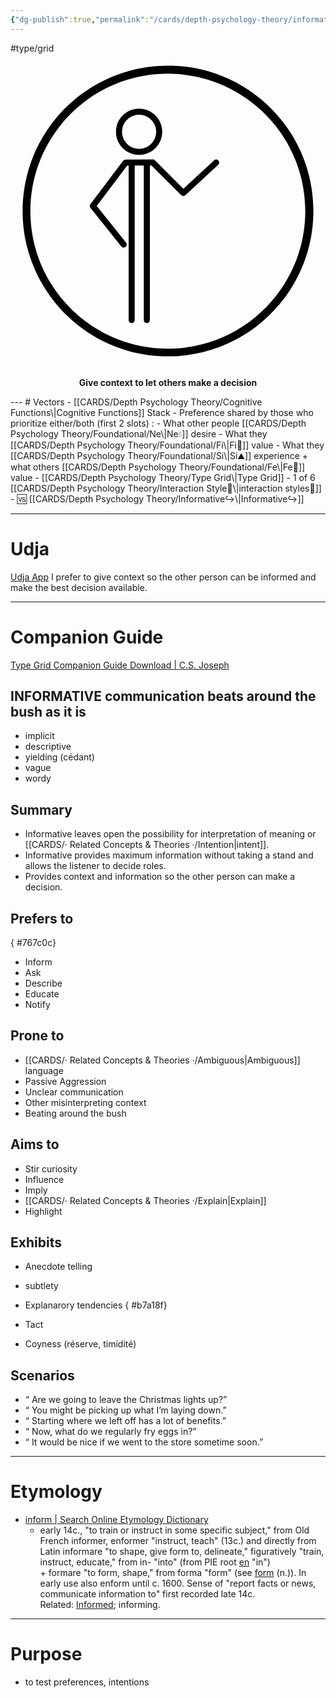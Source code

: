```yaml
---
{"dg-publish":true,"permalink":"/cards/depth-psychology-theory/informative/","noteIcon":"1","created":"2023-01-01T13:12:17.828+01:00","updated":"2023-12-18T16:08:34.173+01:00"}
---
```


#type/grid 
<svg xmlns="http://www.w3.org/2000/svg" version="1.1" id="Layer_1" x="0" y="0" viewBox="0 0 936 936" style="enable-background:new 0 0 936 936" xml:space="preserve" width="center" height="100"><style>.st0{display:none}.st1,.st2{display:inline}.st2{fill:none;stroke-miterlimit:10}.st2,.st3{stroke:#000;stroke-width:18;stroke-linecap:round;stroke-linejoin:round}.st3,.st4,.st5{fill:none;stroke-miterlimit:10}.st4{stroke:#000;stroke-width:12;stroke-linecap:round;stroke-linejoin:round}.st5{display:inline;stroke:red;stroke-width:10}</style><g id="Layer_1_2_"><g id="Informative"><path d="M382.1 181.8c28 0 50.7 22.7 50.7 50.7s-22.7 50.7-50.7 50.7-50.7-22.7-50.7-50.7 22.7-50.7 50.7-50.7m0-18c-37.9 0-68.7 30.8-68.7 68.7s30.8 68.7 68.7 68.7 68.7-30.8 68.7-68.7-30.8-68.7-68.7-68.7z"/><path class="st3" d="m336.3 567.6-91.6-114.5 97.4-129 80.9-.1 90.4 90.5 97.8-90.5M360.1 324.1V792M405.1 324.4V792"/></g><path d="M900 467.1C899.5 228.5 705.7 35.5 467.1 36S35.5 230.3 36 468.9 230.3 900.5 468.9 900 900.5 705.7 900 467.1zm-840.9 2.3C58.6 243.8 241 60.5 466.6 60.1c225.6-.5 408.8 182 409.3 407.6S693.9 876.5 468.3 877c-225.5.4-408.8-182-409.2-407.6z" id="Layer_1_1_"/></g></svg>
<p style="text-align:center;"><b>Give context to let others make a decision</b></p>
---
# Vectors  
- [[CARDS/Depth Psychology Theory/Cognitive Functions\|Cognitive Functions]] Stack
	- Preference shared by those who prioritize either/both (first 2 slots) :
		- What other people [[CARDS/Depth Psychology Theory/Foundational/Ne\|Ne💧]] desire
		- What they [[CARDS/Depth Psychology Theory/Foundational/Fi\|Fi🧭]] value 
		- What they [[CARDS/Depth Psychology Theory/Foundational/Si\|Si⛰️]] experience + what others [[CARDS/Depth Psychology Theory/Foundational/Fe\|Fe💉]] value
- [[CARDS/Depth Psychology Theory/Type Grid\|Type Grid]]
	- 1 of 6 [[CARDS/Depth Psychology Theory/Interaction Style💬\|interaction styles💬]] 
	- 🆚 [[CARDS/Depth Psychology Theory/Informative↪️\|Informative↪️]] 

---
# Udja
[Udja App](https://www.udja.app/#/)
I prefer to give context so the other person can be informed and make the best decision available.

---
# Companion Guide 
[Type Grid Companion Guide Download | C.S. Joseph](https://csjoseph.life/type-grid-companion-guide-download/)
## INFORMATIVE communication beats around the bush as it is
- implicit
- descriptive
- yielding (cédant)
- vague
- wordy 

## **Summary**
- Informative leaves open the possibility for interpretation of meaning or [[CARDS/· Related Concepts & Theories ·/Intention\|intent]].
- Informative provides maximum information without taking a stand and allows the listener to decide roles.
- Provides context and information so the other person can make a decision.

## **Prefers to**
{ #767c0c}

- Inform 
- Ask 
- Describe 
- Educate 
- Notify

## **Prone to**
- [[CARDS/· Related Concepts & Theories ·/Ambiguous\|Ambiguous]] language
- Passive Aggression
- Unclear communication
- Other misinterpreting context
- Beating around the bush

## **Aims to** 
- Stir curiosity
- Influence
- Imply
- [[CARDS/· Related Concepts & Theories ·/Explain\|Explain]]
- Highlight

## **Exhibits**
- Anecdote telling
- subtlety
- Explanarory tendencies
{ #b7a18f}

- Tact
- Coyness (réserve, timidité)

## **Scenarios**
- “ Are we going to leave the Christmas lights up?”
- “ You might be picking up what I’m laying down.”
- “ Starting where we left off has a lot of benefits.”
- “ Now, what do we regularly fry eggs in?”
- “ It would be nice if we went to the store sometime soon.”
---
# Etymology 
- [inform | Search Online Etymology Dictionary](https://www.etymonline.com/search?q=inform)
	- early 14c., "to train or instruct in some specific subject," from Old French informer, enformer "instruct, teach" (13c.) and directly from Latin informare "to shape, give form to, delineate," figuratively "train, instruct, educate," from in- "into" (from PIE root [en](https://www.etymonline.com/word/*en?ref=etymonline_crossreference "Etymology, meaning and definition of *en ") "in") + formare "to form, shape," from forma "form" (see [form](https://www.etymonline.com/word/form?ref=etymonline_crossreference#etymonline_v_11807 "Etymology, meaning and definition of form ") (n.)). In early use also enform until c. 1600. Sense of "report facts or news, communicate information to" first recorded late 14c. Related: [Informed](https://www.etymonline.com/word/Informed?ref=etymonline_crossreference "Etymology, meaning and definition of Informed "); informing.

---
# Purpose
- to test preferences, intentions

